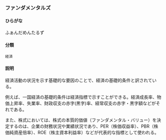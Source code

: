 <div style="display:none;">

## [あ行](securities-terms?id=あ行)
## [か行](securities-terms?id=か行)
## [さ行](securities-terms?id=さ行)
## [た行](securities-terms?id=た行)
## [な行](securities-terms?id=な行)
## [は行](securities-terms?id=は行)

</div>

### ファンダメンタルズ

#### ひらがな

ふぁんだめんたるず

#### 分類

`経済`

#### 説明

経済活動の状況を示す基礎的な要因のことで、経済の基礎的条件と訳されている。
 
例えば、一国経済の基礎的条件は経済指標で示すことができる。経済成長率、物価上昇率、失業率、財政収支の赤字(黒字)率、経常収支の赤字・黒字額などがそれである。
 
また、株式においては、株式の本質的価値（ファンダメンタル・バリュー）を決定するのは、企業の財務状況や業績状況であり、PER（株価収益率）、PBR（株価純資産倍率）、ROE（株主資本利益率）などが代表的な指標として使われる。

<div style="display:none;">

## [ま行](securities-terms?id=ま行)
## [や行](securities-terms?id=や行)
## [ら行](securities-terms?id=ら行)
## [わ行](securities-terms?id=わ行)
## [英数字・記号](securities-terms?id=英数字・記号)

</div>

